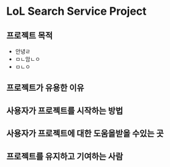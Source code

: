 # LoL Search Service Project

## 프로젝트 목적
+ 안녕ㄹ
+ ㅁㄴ암ㄴㅇ	
+ ㅁㄴㅇ




## 프로젝트가 유용한 이유

## 사용자가 프로젝트를 시작하는 방법

## 사용자가 프로젝트에 대한 도움을받을 수있는 곳

## 프로젝트를 유지하고 기여하는 사람
